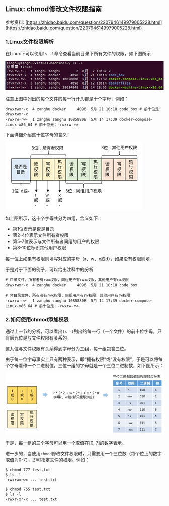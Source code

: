 ## Linux: chmod修改文件权限指南

参考资料: [https://zhidao.baidu.com/question/2207946149979005228.html](https://zhidao.baidu.com/question/2207946149979005228.html)

### 1.Linux文件权限解析

在Linux下可以使用`ls -l`命令查看当前目录下所有文件的权限，如下图所示

![](/assets/lin018_001.PNG)

注意上图中列出的每个文件的每一行开头都是十个字母，例如：

```shell
drwxrwxr-x  4 zanghu docker     4096  5月 21 10:18 code_box # 前十位是: drwxrwxr-x
-rwxrw-rw-  1 zanghu zanghu 10858808  5月 14 17:39 docker-compose-Linux-x86_64 # 前十位是：-rwxrw-rw-
```

下面详细介绍这十位字母的含义：

![](/assets/lin018_002.PNG)

如上图所示，这十个字母共分为四组，含义如下：

* 第1位表示是否是目录
* 第2-4位表示文件所有者权限
* 第5-7位表示与文件所有者同组的用户的权限
* 第8-10位标识其他用户权限

每一位上如果有权限则填写对应的字母（r、w、x或d），如果没有权限则填-

于是对于下面的例子，可以给出注释中的分析

```shell
# 目录文件，所有者有rwx权限，同组用户有rwx权限，其他用户有rx权限
drwxrwxr-x  4 zanghu docker     4096  5月 21 10:18 code_box

# 非目录文件，所有者有rwx权限，同组用户有rw权限，其他用户有rw权限
-rwxrw-rw-  1 zanghu zanghu 10858808  5月 14 17:39 docker-compose-Linux-x86_64 # 前十位是：-rwxrw-rw-
```

### 2.如何使用chmod添加权限

通过上一节的分析，可以看出`ls -l`列出的每一行（一个文件）的前十位字母，只有后九位是与文件权限有关系的。

这九位与文件权限有关系得到字母分为三组，每一组包含三位。

由于每一位字母事实上只有两种表示，即“拥有权限”或“没有权限”，于是可以将每个字母看作一个二进制位，三位一组的字母就是一个三位二进制数，如下图所示：

![](/assets/lin018_003.PNG)

于是，每一组的三个字母可以用一个取值在[0, 7]的数字表示。

进一步的，当使用`chmod`修改文件权限时，只需要用一个三位数（每个位上的数字取值为0-7），即可指定文件的权限。例如：

```shell
$ chmod 777 test.txt
$ ls -l
-rwxrwxrwx ... test.txt
```

```shell
$ chmod 755 test.txt
$ ls -l
-rwxr-xr-x ... test.txt
```




